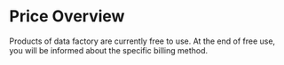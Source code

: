 # Price Overview

Products of data factory are currently free to use. At the end of free use, you will be informed about the specific billing method.
